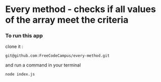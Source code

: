 # Every method - checks if all values of the array meet the criteria

### To run this app
clone it :
```
git@github.com:FreeCodeCampus/every-method.git
```

and run a command in your terminal
```
node index.js
```
